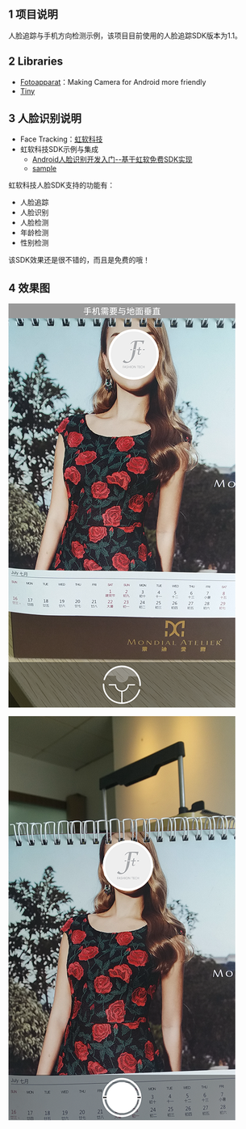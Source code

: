 ## 1 项目说明

人脸追踪与手机方向检测示例，该项目目前使用的人脸追踪SDK版本为1.1。

## 2 Libraries

- [Fotoapparat](https://github.com/Fotoapparat/Fotoapparat)：Making Camera for Android more friendly
- [Tiny](https://github.com/Sunzxyong/Tiny)
 
## 3 人脸识别说明
 
 - Face Tracking：[虹软科技](http://www.arcsoft.com.cn/index.html)
 - 虹软科技SDK示例与集成
     - [Android人脸识别开发入门--基于虹软免费SDK实现](http://www.jianshu.com/p/75733cff88a3)
     - [sample](https://github.com/asdfqwrasdf/ArcFaceDemo)
 
 
 虹软科技人脸SDK支持的功能有：
 
 - 人脸追踪
 - 人脸识别
 - 人脸检测
 - 年龄检测
 - 性别检测
 
 该SDK效果还是很不错的，而且是免费的哦！
 
 ## 4 效果图
 
 ![](images/1.png)
 
 ![](images/2.png)